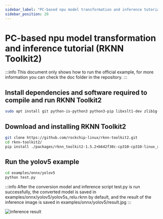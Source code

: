 ```yaml
---
sidebar_label: "PC-based npu model transformation and inference tutorial (RKNN Toolkit2)"
sidebar_position: 20
---
```


# PC-based npu model transformation and inference tutorial (RKNN Toolkit2)

:::info
This document only shows how to run the official example, for more information you can check the doc folder in the repository.
:::

## Install dependencies and software required to compile and run RKNN Toolkit2

```bash
sudo apt install git python-is-python3 python3-pip libxslt1-dev zlib1g-dev libglib2.0-dev libsm6 libgl1-mesa-glx libprotobuf-dev build-essential adb
```

## Download and installing RKNN Toolkit2

```bash
git clone https://github.com/rockchip-linux/rknn-toolkit2.git
cd rknn-toolkit2/
pip install ./packages/rknn_toolkit2-1.5.2+b642f30c-cp310-cp310-linux_x86_64.whl
```

## Run the yolov5 example

<!-- :::info
This script is run on a PC emulator, if you need to debug with a board please refer to
::: -->

```bash
cd examples/onnx/yolov5
python test.py
```

:::info
After the conversion model and inference script test.py is run successfully, the converted model is saved in examples/onnx/yolov5/yolov5s_relu.rknn by default, and the result of the inference image is saved in examples/onnx/yolov5/result.jpg
:::

![inference result](/img/general-tutorial/rknn/result.webp)
